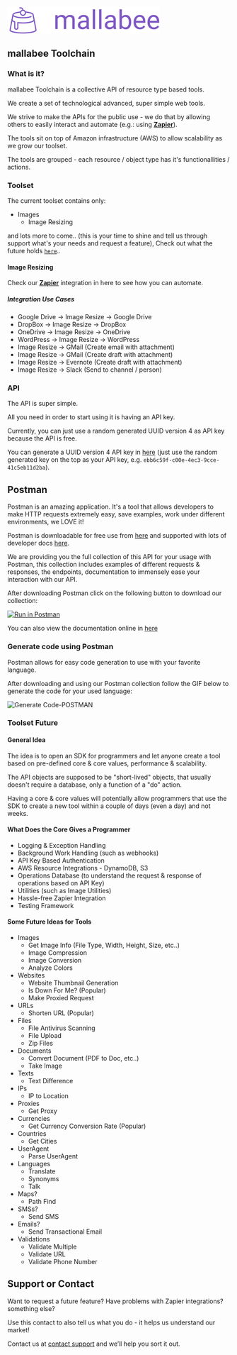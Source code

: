 <script src="//code.tidio.co/ozbdrimnhdmec3oucu580m1ut2acp6i1.js" async></script>

![Logo](mallabee-logo.png)

## mallabee Toolchain

### What is it?

mallabee Toolchain is a collective API of resource type based tools.

We create a set of technological advanced, super simple web tools.

We strive to make the APIs for the public use - we do that by allowing others to easily interact and automate (e.g.: using [**Zapier**](https://zapier.com/developer/public-invite/110808/ab56aed0459357f3c7aaee1149fedcbd/)).

The tools sit on top of Amazon infrastructure (AWS) to allow scalability as we grow our toolset.

The tools are grouped - each resource / object type has it's functionallities / actions.

### Toolset

The current toolset contains only:

- Images
  - Image Resizing

and lots more to come.. (this is your time to shine and tell us through support what's your needs and request a feature), Check out what the future holds [`here`](#future)..

#### Image Resizing

Check our [**Zapier**](https://zapier.com/developer/public-invite/110808/ab56aed0459357f3c7aaee1149fedcbd/) integration in here to see how you can automate.

##### Integration Use Cases
- Google Drive -> Image Resize -> Google Drive
- DropBox -> Image Resize -> DropBox
- OneDrive -> Image Resize -> OneDrive
- WordPress -> Image Resize -> WordPress
- Image Resize -> GMail (Create email with attachment)
- Image Resize -> GMail (Create draft with attachment)
- Image Resize -> Evernote (Create draft with attachment)
- Image Resize -> Slack (Send to channel / person)

### API

The API is super simple.

All you need in order to start using it is having an API key.

Currently, you can just use a random generated UUID version 4 as API key because the API is free.

You can generate a UUID version 4 API key in [here](https://www.uuidgenerator.net/) (just use the random generated key on the top as your API key, e.g. `ebb6c59f-c00e-4ec3-9cce-41c5eb11d2ba`).

## Postman
<a name="using-postman"> </a>

Postman is an amazing application. It's a tool that allows developers to make HTTP requests extremely easy, save examples, work under different environments, we LOVE it!

Postman is downloadable for free use from [here](https://www.getpostman.com/) and supported with lots of developer docs [here](https://www.getpostman.com/docs/).

We are providing you the full collection of this API for your usage with Postman, this collection includes examples of different requests & responses, the endpoints, documentation to immensely ease your interaction with our API.

After downloading Postman click on the following button to download our collection:

[![Run in Postman](https://run.pstmn.io/button.svg)](https://www.getpostman.com/collections/024261330e9ef06d3789)

You can also view the documentation online in [here](https://documenter.getpostman.com/view/2329721/T1DmCdd4?version=latest)

### Generate code using Postman

Postman allows for easy code generation to use with your favorite language.

After downloading and using our Postman collection follow the GIF below to generate the code for your used language:

![Generate Code-POSTMAN](https://cdn.greeninvoice.co.il/files/ugc/8/c/7/8c7ea6c7af9046e2987ec70ab6e54dcd.gif)


### <a name="future">Toolset Future</a>

#### General Idea

The idea is to open an SDK for programmers and let anyone create a tool based on pre-defined core & core values, performance & scalability.

The API objects are supposed to be "short-lived" objects, that usually doesn't require a database, only a function of a "do" action.

Having a core & core values will potentially allow programmers that use the SDK to create a new tool within a couple of days (even a day) and not weeks.

#### What Does the Core Gives a Programmer

- Logging & Exception Handling
- Background Work Handling (such as webhooks)
- API Key Based Authentication
- AWS Resource Integrations - DynamoDB, S3
- Operations Database (to understand the request & response of operations based on API Key)
- Utilities (such as Image Utilities)
- Hassle-free Zapier Integration
- Testing Framework

#### Some Future Ideas for Tools

- Images
  - Get Image Info (File Type, Width, Height, Size, etc..)
  - Image Compression
  - Image Conversion
  - Analyze Colors
- Websites
  - Website Thumbnail Generation
  - Is Down For Me? (Popular)
  - Make Proxied Request
- URLs
  - Shorten URL (Popular)
- Files
  - File Antivirus Scanning
  - File Upload
  - Zip Files
- Documents
  - Convert Document (PDF to Doc, etc..)
  - Take Image
- Texts
  - Text Difference
- IPs
  - IP to Location
- Proxies
  - Get Proxy
- Currencies
  - Get Currency Conversion Rate (Popular)
- Countries
  - Get Cities
- UserAgent
  - Parse UserAgent
- Languages
  - Translate
  - Synonyms
  - Talk
- Maps?
  - Path Find
- SMSs?
  - Send SMS
- Emails?
  - Send Transactional Email
- Validations
  - Validate Multiple
  - Validate URL
  - Validate Phone Number

## Support or Contact

Want to request a future feature? Have problems with Zapier integrations? something else?

Use this contact to also tell us what you do - it helps us understand our market!

Contact us at [contact support](https://www.tidio.com/talk/ozbdrimnhdmec3oucu580m1ut2acp6i1) and we’ll help you sort it out.
